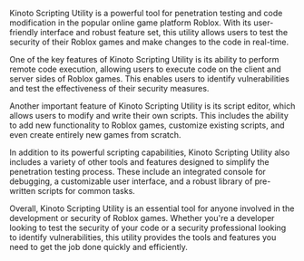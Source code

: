 Kinoto Scripting Utility is a powerful tool for penetration testing and code modification in the popular online game platform Roblox. With its user-friendly interface and robust feature set, this utility allows users to test the security of their Roblox games and make changes to the code in real-time.

One of the key features of Kinoto Scripting Utility is its ability to perform remote code execution, allowing users to execute code on the client and server sides of Roblox games. This enables users to identify vulnerabilities and test the effectiveness of their security measures.

Another important feature of Kinoto Scripting Utility is its script editor, which allows users to modify and write their own scripts. This includes the ability to add new functionality to Roblox games, customize existing scripts, and even create entirely new games from scratch.

In addition to its powerful scripting capabilities, Kinoto Scripting Utility also includes a variety of other tools and features designed to simplify the penetration testing process. These include an integrated console for debugging, a customizable user interface, and a robust library of pre-written scripts for common tasks.

Overall, Kinoto Scripting Utility is an essential tool for anyone involved in the development or security of Roblox games. Whether you're a developer looking to test the security of your code or a security professional looking to identify vulnerabilities, this utility provides the tools and features you need to get the job done quickly and efficiently.